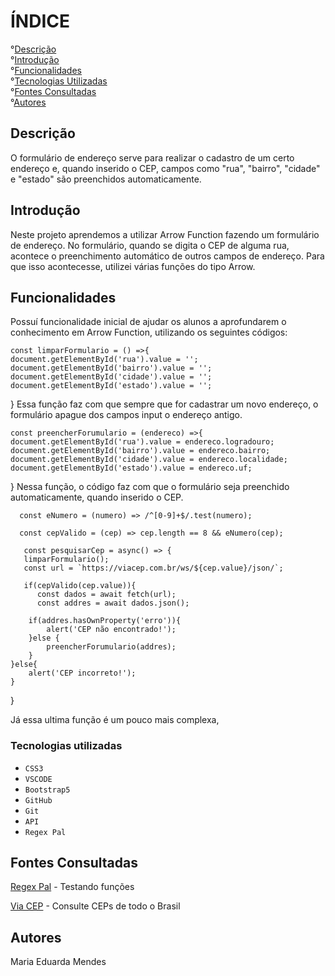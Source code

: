 
# ÍNDICE
 
°[Descrição](#descri%C3%A7%C3%A3o)  
°[Introdução](#introdu%C3%A7%C3%A3o)  
°[Funcionalidades](#funcionalidades)  
°[Tecnologias Utilizadas](#tecnologias-utilizadas)  
°[Fontes Consultadas](#fontes-consultadas)  
°[Autores](#autores)  

## Descrição

O formulário de endereço serve para realizar o cadastro de um certo endereço e, quando inserido o CEP, campos como "rua", "bairro", "cidade" e "estado" são preenchidos automaticamente.

    
## Introdução

 Neste projeto aprendemos a utilizar Arrow Function fazendo um formulário de endereço.  No formulário, quando se digita o CEP de alguma rua, acontece o preenchimento automático de outros campos de endereço. Para que isso acontecesse, utilizei várias funções do tipo Arrow.

## Funcionalidades

Possuí funcionalidade inicial de ajudar os alunos a aprofundarem o conhecimento em Arrow Function, utilizando os seguintes códigos:

    const limparFormulario = () =>{
    document.getElementById('rua').value = '';
    document.getElementById('bairro').value = '';
    document.getElementById('cidade').value = '';
    document.getElementById('estado').value = '';
}
  Essa função faz com que sempre que for cadastrar um novo endereço, o formulário apague dos campos input o endereço antigo.

    const preencherForumulario = (endereco) =>{
    document.getElementById('rua').value = endereco.logradouro;
    document.getElementById('bairro').value = endereco.bairro;
    document.getElementById('cidade').value = endereco.localidade;
    document.getElementById('estado').value = endereco.uf;
}
   Nessa função, o código faz com que o formulário seja preenchido automaticamente, quando inserido o CEP.

      const eNumero = (numero) => /^[0-9]+$/.test(numero);

      const cepValido = (cep) => cep.length == 8 && eNumero(cep);

       const pesquisarCep = async() => {
       limparFormulario();
       const url = `https://viacep.com.br/ws/${cep.value}/json/`;
    
       if(cepValido(cep.value)){
          const dados = await fetch(url); 
          const addres = await dados.json(); 
        
        if(addres.hasOwnProperty('erro')){ 
            alert('CEP não encontrado!');
        }else {
            preencherForumulario(addres);
        }
    }else{
        alert('CEP incorreto!');
    } 
}

Já essa ultima função é um pouco mais complexa,

### Tecnologias utilizadas


* ``CSS3``
* ``VSCODE``
*  ``Bootstrap5``
*  ``GitHub``
*  ``Git``
* ``API``
* ``Regex Pal``

## Fontes Consultadas

[Regex Pal](https://www.regexpal.com/) - Testando funções

[Via CEP]( https://viacep.com.br/) - Consulte CEPs de todo o Brasil


## Autores

Maria Eduarda Mendes 